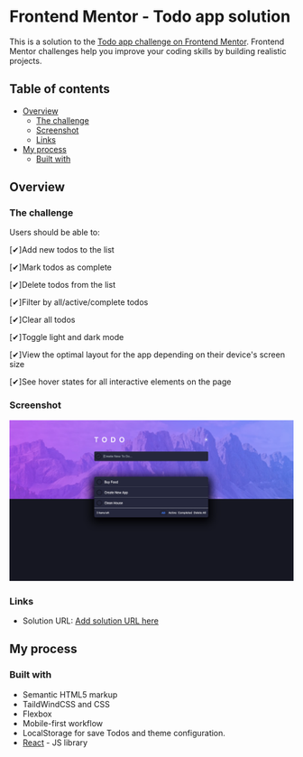 # Frontend Mentor - Todo app solution

This is a solution to the [Todo app challenge on Frontend Mentor](https://www.frontendmentor.io/challenges/todo-app-Su1_KokOW). Frontend Mentor challenges help you improve your coding skills by building realistic projects. 

## Table of contents

- [Overview](#overview)
  - [The challenge](#the-challenge)
  - [Screenshot](#screenshot)
  - [Links](#links)
- [My process](#my-process)
  - [Built with](#built-with)


## Overview

### The challenge

Users should be able to:

[✔]Add new todos to the list

[✔]Mark todos as complete

[✔]Delete todos from the list

[✔]Filter by all/active/complete todos

[✔]Clear all todos

[✔]Toggle light and dark mode

[✔]View the optimal layout for the app depending on their device's screen size

[✔]See hover states for all interactive elements on the page

### Screenshot

![](./src/assets/images/preview.png)

### Links

- Solution URL: [Add solution URL here](https://spontaneous-sunburst-3c2005.netlify.app/)

## My process

### Built with

- Semantic HTML5 markup
- TaildWindCSS and CSS
- Flexbox
- Mobile-first workflow
- LocalStorage for save Todos and theme configuration.
- [React](https://reactjs.org/) - JS library
